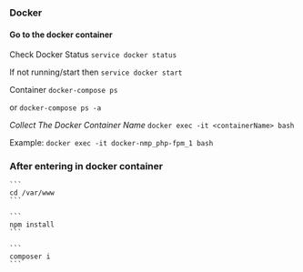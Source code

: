 ### Docker
#### Go to the docker container
Check Docker Status
    ```
    service docker status
    ```

If not running/start then
    ```
    service docker start
    ```

    
Container
    ```
    docker-compose ps
    ```

or
    ```
    docker-compose ps -a
    ```

*Collect The Docker Container Name*
    ```
    docker exec -it <containerName> bash
    ```

Example:
    ```
    docker exec -it docker-nmp_php-fpm_1 bash
    ```

### After entering in docker container

    ```
    cd /var/www
    ```

    ```
    npm install
    ```

    ```
    composer i
    ```